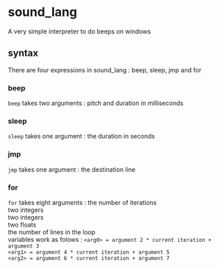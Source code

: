 # sound_lang
A very simple interpreter to do beeps on windows

## syntax
There are four expressions in sound_lang : beep, sleep, jmp and for

### beep
`beep` takes two arguments : pitch and duration in milliseconds

### sleep
`sleep` takes one argument : the duration in seconds

### jmp
`jmp` takes one argument : the destination line 

### for
`for` takes eight arguments :
the number of iterations  
two <arg0> integers  
two <arg1> integers  
two <arg2> floats  
the number of lines in the loop  
<arg> variables work as folows :
`<arg0> = argument 2 * current iteration + argument 3`  
`<arg1> = argument 4 * current iteration + argument 5`  
`<arg2> = argument 6 * current iteration + argument 7`  
